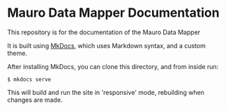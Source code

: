 # Mauro Data Mapper Documentation

This repository is for the documentation of the Mauro Data Mapper

It is built using [MkDocs](https://www.mkdocs.org), which uses Markdown syntax, and a custom theme.

After installing MkDocs, you can clone this directory, and from inside run:

```$bash
$ mkdocs serve
```

This will build and run the site in 'responsive' mode, rebuilding when changes are made.
